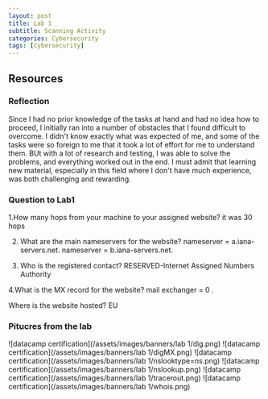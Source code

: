 ```yaml
---
layout: post
title: Lab 1
subtitle: Scanning Activity
categories: Cybersecurity
tags: [Cybersecurity]
---
```


## Resources


### Reflection

Since I had no prior knowledge of the tasks at hand and had no idea how to proceed, I initially ran into a number of obstacles that I found difficult to overcome. I didn't know exactly what was expected of me, and some of the tasks were so foreign to me that it took a lot of effort for me to understand them.
BUt with a lot of research and testing, I was able to solve the problems, and everything worked out in the end.
I must admit that learning new material, especially in this field where I don't have much experience, was both challenging and rewarding.

### Question to Lab1
 1.How many hops from your machine to your assigned website? it was 30 hops 

2. What are the main nameservers for the website? 
    nameserver = a.iana-servers.net.
    nameserver = b.iana-servers.net.
 
 3. Who is the registered contact?
        RESERVED-Internet Assigned Numbers Authority
 
 4.What is the MX record for the website?
    mail exchanger = 0 .

 Where is the website hosted? 
      EU
      
### Pitucres from the lab

![datacamp certification](/assets/images/banners/lab 1/dig.png)
![datacamp certification](/assets/images/banners/lab 1/digMX.png)
![datacamp certification](/assets/images/banners/lab 1/nslooktype=ns.png)
![datacamp certification](/assets/images/banners/lab 1/nslookup.png)
![datacamp certification](/assets/images/banners/lab 1/tracerout.png)
![datacamp certification](/assets/images/banners/lab 1/whois.png)









